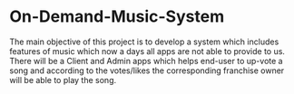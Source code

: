 # On-Demand-Music-System
The main objective of this project is to develop a system which includes features of music which now a days all apps are not able to provide to us. There will be a Client and Admin apps which helps end-user to up-vote a song and according to the votes/likes the corresponding franchise owner will be able to play the song.
